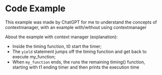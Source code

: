 # Code Example

This example was made by ChatGPT for me to understand the concepts of contextmanager, with an example with/without using contextmanager

About the example with context manager (explanation):
- Inside the timing function, t0 start the timer;
- The `yield` statement jumps off the timing function and get back to execute my_function;
- When `my_function` ends, the runs the remaining timing() function, starting with t1 ending timer and then prints the execution time